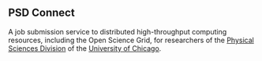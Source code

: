 ## PSD Connect

A job submission service to distributed high-throughput computing resources, including the Open Science Grid, for researchers of the [Physical Sciences Division](https://psd.uchicago.edu) of the [University of Chicago](https://www.uchicago.edu/).
